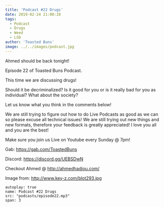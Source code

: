 ```yaml
---
title: 'Podcast #22 Drugs'
date: 2019-02-24 21:00:28
tags:
  - Podcast
  - Drugs
  - Weed
  - LSD
author: 'Toasted Buns'
image: ../../images/podcast.jpg
---
```

Ahmed should be back tonight!

Episode 22 of Toasted Buns Podcast.

This time we are discussing drugs!

Should it be decriminalized? Is it good for you or is it really bad for you as individual? What about the society?

Let us know what you think in the comments below!

We are still trying to figure out how to do Live Podcasts as good as we can so please excuse all technical issues! We are still trying out new things and new formats, therefore your feedback is greatly appreciated! I love you all and you are the best!

Make sure you join us Live on Youtube every Sunday @ 7pm!

Gab: https://gab.com/ToastedBuns

Discord: https://discord.gg/UEBSDwN

<script async src="//pagead2.googlesyndication.com/pagead/js/adsbygoogle.js"></script><ins class="adsbygoogle" style="display:block; text-align:center;"  data-ad-layout="in-article"  data-ad-format="fluid"  data-ad-client="ca-pub-2164900147810573"  data-ad-slot="8817307412"></ins><script>(adsbygoogle = window.adsbygoogle || []).push({});</script>

Checkout Ahmed @ http://ahmedhadjou.com/

Image from:
http://www.key-z.com/blot293.jpg

```audio
autoplay: true
name: Podcast #22 Drugs
src: "podcasts/episode22.mp3"
span: 3
```
